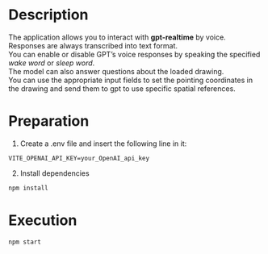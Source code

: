 # Description

The application allows you to interact with **gpt-realtime** by voice.  
Responses are always transcribed into text format.  
You can enable or disable GPT’s voice responses by speaking the specified *wake word* or *sleep word*.  
The model can also answer questions about the loaded drawing.  
You can use the appropriate input fields to set the pointing coordinates in the drawing and send them to gpt to use specific spatial references.

# Preparation

1. Create a .env file and insert the following line in it:

```dotenv
VITE_OPENAI_API_KEY=your_OpenAI_api_key
```

2. Install dependencies

```bash
npm install
```

# Execution

```bash
npm start
```